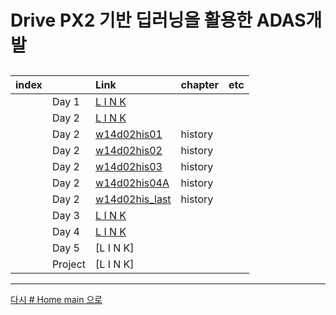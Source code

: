 
# Drive PX2 기반 딥러닝을 활용한 ADAS개발

## 

|index||Link|chapter|etc|
|:---|:---|:---|:---|:---|
||Day 1|[L I N K](./w14_dl_can/w14d01.md)||
||Day 2|[L I N K](./w14_dl_can/w14d02.md)||
||Day 2|[w14d02his01](./w14_dl_can/w14d02his01.txt)|history|
||Day 2|[w14d02his02](./w14_dl_can/w14d02his02.txt)|history|
||Day 2|[w14d02his03](./w14_dl_can/w14d02his03.txt)|history|
||Day 2|[w14d02his04A](./w14_dl_can/w14d02his04A.txt)|history|
||Day 2|[w14d02his_last](./w14_dl_can/w14d02his_last.txt)|history|
||Day 3|[L I N K](./w14_dl_can/d03/w14d03.md)||
||Day 4|[L I N K](./w14_dl_can/d03/w14d03his01.txt)||
||Day 5|[L I N K]||
||Project|[L I N K]||


---


[다시 # Home main 으로](../README.md)
